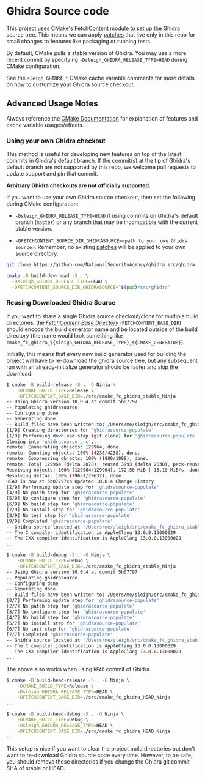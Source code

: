 # Ghidra Source code

This project uses CMake's [FetchContent](https://cmake.org/cmake/help/latest/module/FetchContent.html) module to set up the Ghidra source tree. This means we can apply [patches](../patches) that live only in this repo for small changes to features like packaging or running tests.

By default, CMake pulls a stable version of Ghidra. You may use a more recent commit by specifying `-Dsleigh_GHIDRA_RELEASE_TYPE=HEAD` during CMake configuration.

See the `sleigh_GHIDRA_*` CMake cache variable comments for more details on how to customize your Ghidra source checkout.

## Advanced Usage Notes

Always reference the [CMake Documentation](https://cmake.org/cmake/help/latest/) for explanation of features and cache variable usages/effects.

### Using your own Ghidra checkout

This method is useful for developing new features on top of the latest commits in Ghidra's default branch. If the commit(s) at the tip of Ghidra's default branch are not supported by this repo, we welcome pull requests to update support and pin that commit.

**Arbitrary Ghidra checkouts are not officially supported.**

If you want to use your own Ghidra source checkout, then set the following during CMake configuration:

* `-Dsleigh_GHIDRA_RELEASE_TYPE=HEAD` if using commits on Ghidra's default branch (`master`) or any branch that may be incompatible with the current stable version.

* `-DFETCHCONTENT_SOURCE_DIR_GHIDRASOURCE=<path to your own Ghidra source>`. Remember, no existing [patches](../patches/HEAD) will be applied to your own source directory.

```bash
git clone https://github.com/NationalSecurityAgency/ghidra src/ghidra

cmake -B build-dev-head -S . \
  -Dsleigh_GHIDRA_RELEASE_TYPE=HEAD \
  -DFETCHCONTENT_SOURCE_DIR_GHIDRASOURCE="$(pwd)/src/ghidra"
```

### Reusing Downloaded Ghidra Source

If you want to share a single Ghidra source checkout/clone for multiple build directories, the [_FetchContent Base Directory_](https://cmake.org/cmake/help/latest/module/FetchContent.html#variable:FETCHCONTENT_BASE_DIR) (`FETCHCONTENT_BASE_DIR`) should encode the build generator name and be located outside of the build directory (the name would look something like `cmake_fc_ghidra_${sleigh_GHIDRA_RELEASE_TYPE}_${CMAKE_GENERATOR}`).

Initially, this means that every new build generator used for building the project will have to re-download the ghidra source tree, but any subsequent run with an already-initialize generator should be faster and skip the download.

```bash
$ cmake -B build-release -S . -G Ninja \
    -DCMAKE_BUILD_TYPE=Release \
    -DFETCHCONTENT_BASE_DIR=./src/cmake_fc_ghidra_stable_Ninja
-- Using Ghidra version 10.0.4 at commit 5b07797
-- Populating ghidrasource
-- Configuring done
-- Generating done
-- Build files have been written to: /Users/me/sleigh/src/cmake_fc_ghidra_stable_Ninja/ghidrasource-subbuild
[1/9] Creating directories for 'ghidrasource-populate'
[1/9] Performing download step (git clone) for 'ghidrasource-populate'
Cloning into 'ghidrasource-src'...
remote: Enumerating objects: 129964, done.
remote: Counting objects: 100% (4238/4238), done.
remote: Compressing objects: 100% (1889/1889), done.
remote: Total 129964 (delta 2078), reused 3993 (delta 2038), pack-reused 125726
Receiving objects: 100% (129964/129964), 172.50 MiB | 15.10 MiB/s, done.
Resolving deltas: 100% (79637/79637), done.
HEAD is now at 5b07797cb Updated 10.0.4 Change History
[2/9] Performing update step for 'ghidrasource-populate'
[4/9] No patch step for 'ghidrasource-populate'
[5/9] No configure step for 'ghidrasource-populate'
[6/9] No build step for 'ghidrasource-populate'
[7/9] No install step for 'ghidrasource-populate'
[8/9] No test step for 'ghidrasource-populate'
[9/9] Completed 'ghidrasource-populate'
-- Ghidra source located at '/Users/me/sleigh/src/cmake_fc_ghidra_stable_Ninja/ghidrasource-src'
-- The C compiler identification is AppleClang 13.0.0.13000029
-- The CXX compiler identification is AppleClang 13.0.0.13000029
...

$ cmake -B build-debug -S . -G Ninja \
    -DCMAKE_BUILD_TYPE=Debug \
    -DFETCHCONTENT_BASE_DIR=./src/cmake_fc_ghidra_stable_Ninja
-- Using Ghidra version 10.0.4 at commit 5b07797
-- Populating ghidrasource
-- Configuring done
-- Generating done
-- Build files have been written to: /Users/me/sleigh/src/cmake_fc_ghidra_stable_Ninja/ghidrasource-subbuild
[0/7] Performing update step for 'ghidrasource-populate'
[2/7] No patch step for 'ghidrasource-populate'
[3/7] No configure step for 'ghidrasource-populate'
[4/7] No build step for 'ghidrasource-populate'
[5/7] No install step for 'ghidrasource-populate'
[6/7] No test step for 'ghidrasource-populate'
[7/7] Completed 'ghidrasource-populate'
-- Ghidra source located at '/Users/me/sleigh/src/cmake_fc_ghidra_stable_Ninja/ghidrasource-src'
-- The C compiler identification is AppleClang 13.0.0.13000029
-- The CXX compiler identification is AppleClang 13.0.0.13000029
...
```

The above also works when using `HEAD` commit of Ghidra.

```bash
$ cmake -B build-head-release -S . -G Ninja \
    -DCMAKE_BUILD_TYPE=Release \
    -Dsleigh_GHIDRA_RELEASE_TYPE=HEAD \
    -DFETCHCONTENT_BASE_DIR=./src/cmake_fc_ghidra_HEAD_Ninja
...

$ cmake -B build-head-debug -S . -G Ninja \
    -DCMAKE_BUILD_TYPE=Debug \
    -Dsleigh_GHIDRA_RELEASE_TYPE=HEAD \
    -DFETCHCONTENT_BASE_DIR=./src/cmake_fc_ghidra_HEAD_Ninja
...
```

This setup is nice if you want to clear the project build directories but don't want to re-download Ghidra source code every time. However, to be safe, you should remove these directories if you change the Ghidra git commit SHA of stable or HEAD.
